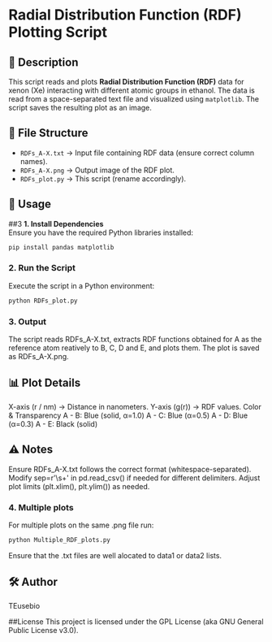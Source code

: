 # Radial Distribution Function (RDF) Plotting Script  

## 📌 Description  
This script reads and plots **Radial Distribution Function (RDF)** data for xenon (Xe) interacting with different atomic groups in ethanol. The data is read from a space-separated text file and visualized using `matplotlib`. The script saves the resulting plot as an image.  

## 📂 File Structure  
- `RDFs_A-X.txt` → Input file containing RDF data (ensure correct column names).  
- `RDFs_A-X.png` → Output image of the RDF plot.  
- `RDFs_plot.py` → This script (rename accordingly).  

## 🚀 Usage  
##3 **1. Install Dependencies**  
Ensure you have the required Python libraries installed:  
```bash
pip install pandas matplotlib
```

### **2. Run the Script**
Execute the script in a Python environment:
```bash
python RDFs_plot.py
```

### **3. Output**
The script reads RDFs_A-X.txt, extracts RDF functions obtained for A as the reference atom reatively to B, C, D and E, and plots them.
The plot is saved as RDFs_A-X.png.

## 📊 Plot Details
X-axis (r / nm) → Distance in nanometers.
Y-axis (g(r)) → RDF values.
Color & Transparency
A - B: Blue (solid, α=1.0)
A - C: Blue (α=0.5)
A - D: Blue (α=0.3)
A - E: Black (solid)

## ⚠️ Notes
Ensure RDFs_A-X.txt follows the correct format (whitespace-separated).
Modify sep=r'\s+' in pd.read_csv() if needed for different delimiters.
Adjust plot limits (plt.xlim(), plt.ylim()) as needed.

### **4. Multiple plots**
For multiple plots on the same .png file run: 
```bash
python Multiple_RDF_plots.py
```
Ensure that the .txt files are well alocated to data1 or data2 lists.

## 🛠️ Author
TEusebio

##License
This project is licensed under the GPL License (aka GNU General Public License v3.0).

